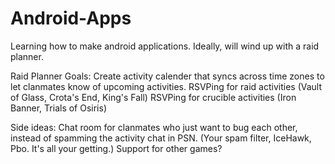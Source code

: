 # Android-Apps
Learning how to make android applications. Ideally, will wind up with a raid planner.

Raid Planner Goals:
  Create activity calender that syncs across time zones to let clanmates know of upcoming activities.
  RSVPing for raid activities (Vault of Glass, Crota's End, King's Fall)
  RSVPing for crucible activities (Iron Banner, Trials of Osiris)
  
Side ideas:
  Chat room for clanmates who just want to bug each other, instead of spamming the activity chat in PSN. (Your spam filter, IceHawk, Pbo. It's all your getting.)
  Support for other games?
